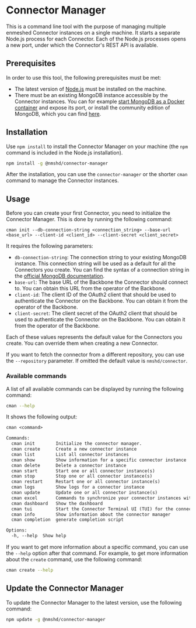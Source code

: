 # Connector Manager

This is a command line tool with the purpose of managing multiple enmeshed Connector instances on a single machine. It starts a separate Node.js process for each Connector. Each of the Node.js processes opens a new port, under which the Connector's REST API is available.

## Prerequisites

In order to use this tool, the following prerequisites must be met:

- The latest version of [Node.js](https://nodejs.org/en/download) must be installed on the machine.
- There must be an existing MongoDB instance accessible by the Connector instances. You can for example [start MongoDB as a Docker container](https://hub.docker.com/_/mongo/) and expose its port, or install the community edition of MongoDB, which you can find [here](https://www.mongodb.com/try/download/community).

## Installation

Use `npm install` to install the Connector Manager on your machine (the `npm` command is included in the Node.js installation).

```bash
npm install -g @nmshd/connector-manager
```

After the installation, you can use the `connector-manager` or the shorter `cman` command to manage the Connector instances.

## Usage

Before you can create your first Connector, you need to initialize the Connector Manager. This is done by running the following command:

```text
cman init --db-connection-string <connection_string> --base-url <base_url> --client-id <client_id> --client-secret <client_secret>
```

It requires the following parameters:

- `db-connection-string`: The connection string to your existing MongoDB instance. This connection string will be used as a default for all the Connectors you create.
  You can find the syntax of a connection string in the [official MongoDB documentation](https://www.mongodb.com/docs/manual/reference/connection-string/#srv-connection-format).
- `base-url`: The base URL of the Backbone the Connector should connect to. You can obtain this URL from the operator of the Backbone.
- `client-id`: The client ID of the OAuth2 client that should be used to authenticate the Connector on the Backbone. You can obtain it from the operator of the Backbone.
- `client-secret`: The client secret of the OAuth2 client that should be used to authenticate the Connector on the Backbone. You can obtain it from the operator of the Backbone.

Each of these values represents the default value for the Connectors you create. You can override them when creating a new Connector.

If you want to fetch the connector from a different repository, you can use the `--repository` parameter. If omitted the default value is `nmshd/connector`.

### Available commands

A list of all available commands can be displayed by running the following command:

```bash
cman --help
```

It shows the following output:

```txt
cman <command>

Commands:
  cman init        Initialize the connector manager.
  cman create      Create a new connector instance
  cman list        List all connector instances
  cman show        Show information for a specific connector instance
  cman delete      Delete a connector instance
  cman start       Start one or all connector instance(s)
  cman stop        Stop one or all connector instance(s)
  cman restart     Restart one or all connector instance(s)
  cman logs        Show logs for a connector instance
  cman update      Update one or all connector instance(s)
  cman excel       Commands to synchronize your connector instances with an Excel file.
  cman dashboard   Show the dashboard
  cman tui         Start the Connector Terminal UI (TUI) for the connector with the given id.
  cman info        Show information about the connector manager
  cman completion  generate completion script

Options:
  -h, --help  Show help                                                [boolean]
```

If you want to get more information about a specific command, you can use the `--help` option after that command. For example, to get more information about the `create` command, use the following command:

```bash
cman create --help
```

## Update the Connector Manager

To update the Connector Manager to the latest version, use the following command:

```bash
npm update -g @nmshd/connector-manager
```
